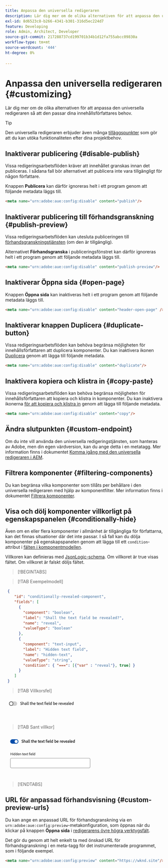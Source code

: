 ```yaml
---
title: Anpassa den universella redigeraren
description: Lär dig mer om de olika alternativen för att anpassa den universella redigeraren så att den passar dina innehållsförfattares behov.
exl-id: 8d6523c8-b266-4341-b301-316d5ec224d7
feature: Developing
role: Admin, Architect, Developer
source-git-commit: 217288737cd199701b34b1d12fa755abcc09830a
workflow-type: tm+mt
source-wordcount: '444'
ht-degree: 0%

---
```



# Anpassa den universella redigeraren {#customizing}

Lär dig mer om de olika alternativen för att anpassa den universella redigeraren så att den passar dina innehållsförfattares behov.

>[!TIP]
>
>Den universella redigeraren erbjuder även många [tilläggspunkter](/help/implementing/universal-editor/extending.md) som gör att du kan utöka funktionaliteten efter dina projektbehov.

## Inaktiverar publicering {#disable-publish}

Vissa redigeringsarbetsflöden kräver att innehållet granskas innan det publiceras. I sådana fall bör alternativet att publicera inte vara tillgängligt för någon författare.

Knappen **Publicera** kan därför ignoreras helt i ett program genom att följande metadata läggs till.

```html
<meta name="urn:adobe:aue:config:disable" content="publish"/>
```

## Inaktiverar publicering till förhandsgranskning {#publish-preview}

Vissa redigeringsarbetsflöden kan utesluta publiceringen till [förhandsgranskningstjänsten](/help/sites-cloud/authoring/sites-console/previewing-content.md) (om den är tillgänglig).

Alternativet **Förhandsgranska** i publiceringsfönstret kan därför ignoreras helt i ett program genom att följande metadata läggs till.

```html
<meta name="urn:adobe:aue:config:disable" content="publish-preview"/>
```

## Inaktiverar Öppna sida {#open-page}

Knappen **Öppna sida** kan inaktiveras helt i ett program genom att följande metadata läggs till.

```html
<meta name="urn:adobe:aue:config:disable" content="header-open-page" />
```

## Inaktiverar knappen Duplicera {#duplicate-button}

Vissa redigeringsarbetsflöden kan behöva begränsa möjligheten för innehållsförfattaren att duplicera komponenter. Du kan inaktivera ikonen [Duplicera](/help/sites-cloud/authoring/universal-editor/navigation.md#duplicate) genom att lägga till följande metadata.

```html
<meta name="urn:adobe:aue:config:disable" content="duplicate"/>
```

## Inaktivera kopiera och klistra in {#copy-paste}

Vissa redigeringsarbetsflöden kan behöva begränsa möjligheten för innehållsförfattaren att kopiera och klistra in komponenter. Du kan inaktivera ikonerna [för att kopiera och klistra in](/help/sites-cloud/authoring/universal-editor/authoring.md#copy-paste) genom att lägga till följande metadata.

```html
<meta name="urn:adobe:aue:config:disable" content="copy"/>
```

## Ändra slutpunkten {#custom-endpoint}

Om du inte vill använda den universella redigeringstjänsten, som hanteras av Adobe, men din egen värdversion, kan du ange detta i en metatagg. Mer information finns i dokumentet [Komma igång med den universella redigeraren i AEM](/help/implementing/universal-editor/getting-started.md##configuration-settings).

## Filtrera komponenter {#filtering-components}

Du kan begränsa vilka komponenter som tillåts per behållare i den universella redigeraren med hjälp av komponentfilter. Mer information finns i dokumentet [Filtrera komponenter](/help/implementing/universal-editor/filtering.md).

## Visa och dölj komponenter villkorligt på egenskapspanelen {#conditionally-hide}

Även om en eller flera komponenter i allmänhet är tillgängliga för författarna, kan det finnas situationer där det inte passar. I så fall kan du dölja komponenter på egenskapspanelen genom att lägga till ett `condition`-attribut i [fälten i komponentmodellen](/help/implementing/universal-editor/field-types.md#fields).

Villkoren kan definieras med [JsonLogic-schema](https://jsonlogic.com/). Om villkoret är true visas fältet. Om villkoret är falskt döljs fältet.

>[!BEGINTABS]

>[!TAB Exempelmodell]

```json
 {
    "id": "conditionally-revealed-component",
    "fields": [
      {
        "component": "boolean",
        "label": "Shall the text field be revealed?",
        "name": "reveal",
        "valueType": "boolean"
      },
      {
        "component": "text-input",
        "label": "Hidden text field",
        "name": "hidden-text",
        "valueType": "string",
        "condition": { "===": [{"var" : "reveal"}, true] }
      }
    ]
 }
```

>[!TAB Villkorsfel]

![Dolt textfält](assets/hidden.png)

>[!TAB Sant villkor]

![Visar textfält](assets/shown.png)

>[!ENDTABS]

## URL för anpassad förhandsvisning {#custom-preview-urls}

Du kan ange en anpassad URL för förhandsgranskning via en `urn:adobe:aue:config:preview`-metakonfiguration, som öppnas när du klickar på knappen **Öppna sida** i [redigerarens övre högra verktygsfält](/help/sites-cloud/authoring/universal-editor/navigation.md#universal-editor-toolbar).

Det gör du genom att helt enkelt ta med önskad URL för förhandsgranskning i en meta-tagg för det instrumenterade programmet, som i följande exempel.

```html
<meta name="urn:adobe:aue:config:preview" content="https://wknd.site"/>
```

